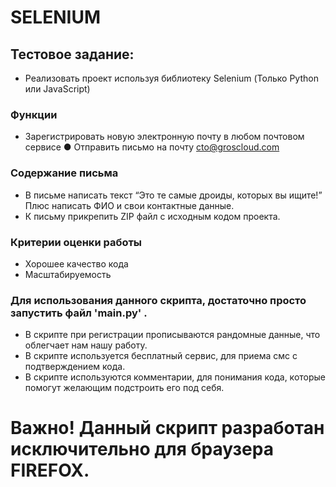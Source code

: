 # SELENIUM
## Тестовое задание:
- Реализовать проект используя библиотеку Selenium 
 (Только Python или JavaScript) 
### Функции 
- Зарегистрировать новую электронную почту в любом почтовом сервисе ● Отправить письмо на почту cto@groscloud.com 
### Содержание письма 
- В письме написать текст “Это те самые дроиды, которых вы ищите!” Плюс написать ФИО и свои контактные данные. 
- К письму прикрепить ZIP файл с исходным кодом проекта. 
### Критерии оценки работы 
- Хорошее качество кода 
- Масштабируемость 

### Для использования данного скрипта, достаточно просто запустить файл 'main.py' .
- В скрипте при регистрации прописываются рандомные данные, что облегчает нам нашу работу.
- В скрипте используется бесплатный сервис, для приема смс с подтверждением кода.
- В скрипте используются комментарии, для понимания кода, которые помогут желающим подстроить его под себя.
# Важно! Данный скрипт разработан исключительно для браузера FIREFOX.